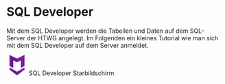 SQL Developer
=============

Mit dem SQL Developer werden die Tabellen und Daten auf dem SQL-Server der HTWG angelegt.
Im Folgenden ein kleines Tutorial wie man sich mit dem SQL Developer auf dem Server anmeldet.

![Bild vom SQL Developer Starbildschirm](https://github.com/adam-p/markdown-here/raw/master/src/common/images/icon48.png "SQL Developer Starbildschirm")
SQL Developer Starbildschirm
